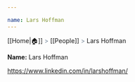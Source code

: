 ```yaml
---

name: Lars Hoffman
---
```

[[Home|🏠]] <span style="color: LightSlateGray">></span> [[People]] <span style="color: LightSlateGray">></span> Lars Hoffman

**Name:** Lars Hoffman

https://www.linkedin.com/in/larshoffman/